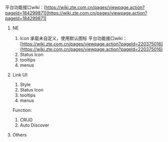 平台功能接口wiki：[https://wiki.zte.com.cn/pages/viewpage.action?pageId=184299871](https://wiki.zte.com.cn/pages/viewpage.action?pageId=184299871)
1. NE
   1. Icon
        承载未自定义，使用默认图标
        平台功能接口wiki：[https://wiki.zte.com.cn/pages/viewpage.action?pageId=220375016](https://wiki.zte.com.cn/pages/viewpage.action?pageId=220375016)
   1. Status Icon
   1. tooltips
   1. menus
1. Link
    UI:
   1. Style
   1. Status Icon
   1. tooltips
   1. menus

    Function:
   1. CRUD
   1. Auto Discover
1. Others
